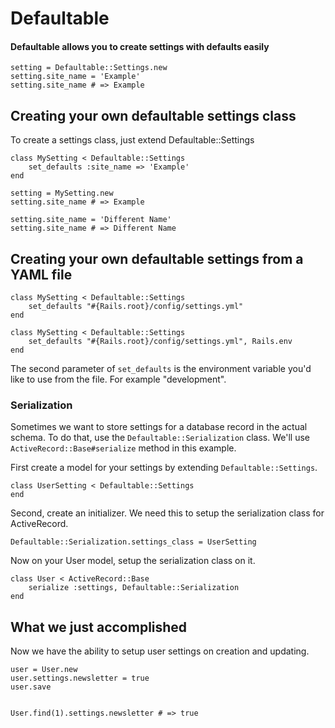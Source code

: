 # Defaultable
#### Defaultable allows you to create settings with defaults easily

```
setting = Defaultable::Settings.new
setting.site_name = 'Example'
setting.site_name # => Example
```

## Creating your own defaultable settings class

To create a settings class, just extend Defaultable::Settings

```
class MySetting < Defaultable::Settings
	set_defaults :site_name => 'Example'
end

setting = MySetting.new
setting.site_name # => Example

setting.site_name = 'Different Name'
setting.site_name # => Different Name
```

## Creating your own defaultable settings from a YAML file

```
class MySetting < Defaultable::Settings
	set_defaults "#{Rails.root}/config/settings.yml"
end

class MySetting < Defaultable::Settings
	set_defaults "#{Rails.root}/config/settings.yml", Rails.env
end

```

The second parameter of ```set_defaults``` is the environment variable you'd like to use from the file. For example "development".


### Serialization

Sometimes we want to store settings for a database record in the actual schema. To do that, use the ```Defaultable::Serialization``` class.
We'll use ```ActiveRecord::Base#serialize``` method in this example.

First create a model for your settings by extending ```Defaultable::Settings```.

```
class UserSetting < Defaultable::Settings
end
```

Second, create an initializer. We need this to setup the serialization class for ActiveRecord.

```
Defaultable::Serialization.settings_class = UserSetting
```

Now on your User model, setup the serialization class on it.

```
class User < ActiveRecord::Base
	serialize :settings, Defaultable::Serialization
end
```

## What we just accomplished

Now we have the ability to setup user settings on creation and updating.

```
user = User.new
user.settings.newsletter = true
user.save


User.find(1).settings.newsletter # => true
```






